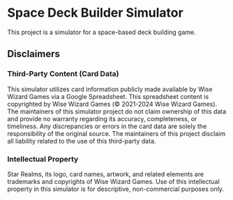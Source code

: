 # Space Deck Builder Simulator

This project is a simulator for a space-based deck building game.

## Disclaimers

### Third-Party Content (Card Data)

This simulator utilizes card information publicly made available by Wise Wizard Games via a Google Spreadsheet. This spreadsheet content is copyrighted by Wise Wizard Games (© 2021-2024 Wise Wizard Games). The maintainers of this simulator project do not claim ownership of this data and provide no warranty regarding its accuracy, completeness, or timeliness. Any discrepancies or errors in the card data are solely the responsibility of the original source. The maintainers of this project disclaim all liability related to the use of this third-party data.

### Intellectual Property

Star Realms, its logo, card names, artwork, and related elements are trademarks and copyrights of Wise Wizard Games. Use of this intellectual property in this simulator is for descriptive, non-commercial purposes only.

